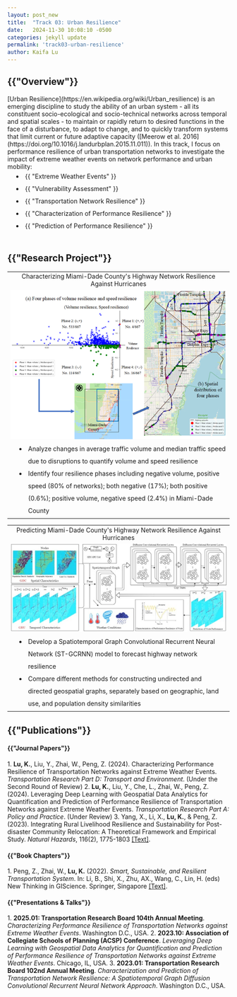 ```yaml
---
layout: post_new
title:  "Track 03: Urban Resilience"
date:   2024-11-30 10:08:10 -0500
categories: jekyll update
permalink: 'track03-urban-resilience'
author: Kaifa Lu
---
```


<h2>{{"Overview"}}</h2>
<style>
      li {
        padding-left: 40px;
        line-height: 2;
        text-indent: -20px;
      }
    </style>
[Urban Resilience](https://en.wikipedia.org/wiki/Urban_resilience) is an emerging discipline to study the ability of an urban system - all its constituent socio-ecological and socio-technical networks across temporal and spatial scales - to maintain or rapidly return to desired functions in the face of a disturbance, to adapt to change, and to quickly transform systems that limit current or future adaptive capacity ([Meerow et al. 2016](https://doi.org/10.1016/j.landurbplan.2015.11.011)). In this track, I focus on performance resilience of urban transportation networks to investigate the impact of extreme weather events on network performance and urban mobility:
<li>{{ "Extreme Weather Events" }}</li>
<li>{{ "Vulnerability Assessment" }}</li>
<li>{{ "Transportation Network Resilience" }}</li>
<li>{{ "Characterization of Performance Resilience" }}</li>
<li>{{ "Prediction of Performance Resilience" }}</li>
<br>
<h2>{{"Research Project"}}</h2>
<table style="margin-left: auto; margin-right: auto;">
  <tr style="text-align: center;">
    <td>Characterizing Miami-Dade County's Highway Network Resilience Against Hurricanes</td>
  </tr>
  <tr style="text-align: center;">
    <td><img src="assets/Track 03_Project01.png"></td>
  </tr>
  <tr style="text-align: left;">
    <td>
      <li>Analyze changes in average traffic volume and median traffic speed due to disruptions to quantify volume and speed resilience</li>
      <li>Identify four resilience phases including negative volume, positive speed (80% of networks); both negative (17%); both positive (0.6%); positive volume, negative speed (2.4%) in Miami-Dade County</li>
    </td>
  </tr>
 </table>
 <table style="margin-left: auto; margin-right: auto;">
 <tr style="text-align: center;">
    <td>Predicting Miami-Dade County's Highway Network Resilience Against Hurricanes</td>
  </tr>
  <tr style="text-align: center;">
    <td><img src="assets/Track 03_Project02.jpg"></td>
  </tr>
  <tr style="text-align: left;">
     <td>
       <li>Develop a Spatiotemporal Graph Convolutional Recurrent Neural Network (ST-GCRNN) model to forecast highway network resilience</li>
       <li>Compare different methods for constructing undirected and directed geospatial graphs, separately based on geographic, land use, and population density similarities</li>
     </td>
  </tr>
 </table>
<h2>{{"Publications"}}</h2>
<h4>{{"Journal Papers"}}</h4>
1. <b>Lu, K.</b>, Liu, Y., Zhai, W., Peng, Z. (2024). Characterizing Performance Resilience of Transportation Networks against Extreme Weather Events. <em>Transportation Research Part D: Transport and Environment</em>. (Under the Second Round of Review)
2. <b>Lu, K.</b>, Liu, Y., Che, L., Zhai, W., Peng, Z. (2024). Leveraging Deep Learning with Geospatial Data Analytics for Quantification and Prediction of Performance Resilience of Transportation Networks against Extreme Weather Events. <em>Transportation Research Part A: Policy and Practice</em>. (Under Review)
3. Yang, X., Li, X., <b>Lu, K.</b>, & Peng, Z. (2023). Integrating Rural Livelihood Resilience and Sustainability for Post-disaster Community Relocation: A Theoretical Framework and Empirical Study. <em>Natural Hazards</em>, 116(2), 1775-1803 <a href="https://doi.org/10.1007/s11069-022-05739-4">[Text]</a>.
<br>
<h4>{{"Book Chapters"}}</h4>
1. Peng, Z., Zhai, W., <b>Lu, K.</b> (2022). <em>Smart, Sustainable, and Resilient Transportation System</em>. In: Li, B., Shi, X., Zhu, AX., Wang, C., Lin, H. (eds) New Thinking in GIScience. Springer, Singapore <a href="https://doi.org/10.1007/978-981-19-3816-0_34">[Text]</a>.
<br>
<h4>{{"Presentations & Talks"}}</h4>
1. <b>2025.01: Transportation Research Board 104th Annual Meeting</b>. <em>Characterizing Performance Resilience of Transportation Networks against Extreme Weather Events</em>. Washington D.C., USA.
2. <b>2023.10: Association of Collegiate Schools of Planning (ACSP) Conference</b>. <em>Leveraging Deep Learning with Geospatial Data Analytics for Quantification and Prediction of Performance Resilience of Transportation Networks against Extreme Weather Events</em>. Chicago, IL, USA.
3. <b>2023.01: Transportation Research Board 102nd Annual Meeting</b>. <em>Characterization and Prediction of Transportation Network Resilience: A Spatiotemporal Graph Diffusion Convolutional Recurrent Neural Network Approach</em>. Washington D.C., USA.
<br>
